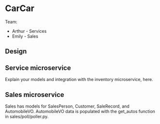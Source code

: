 # CarCar

Team:

* Arthur - Services
* Emily - Sales

## Design

## Service microservice

Explain your models and integration with the inventory
microservice, here.

## Sales microservice

Sales has models for SalesPerson, Customer, SaleRecord, and AutomobileVO. AutomobileVO data 
is populated with the get_autos function in sales/poll/poller.py.
